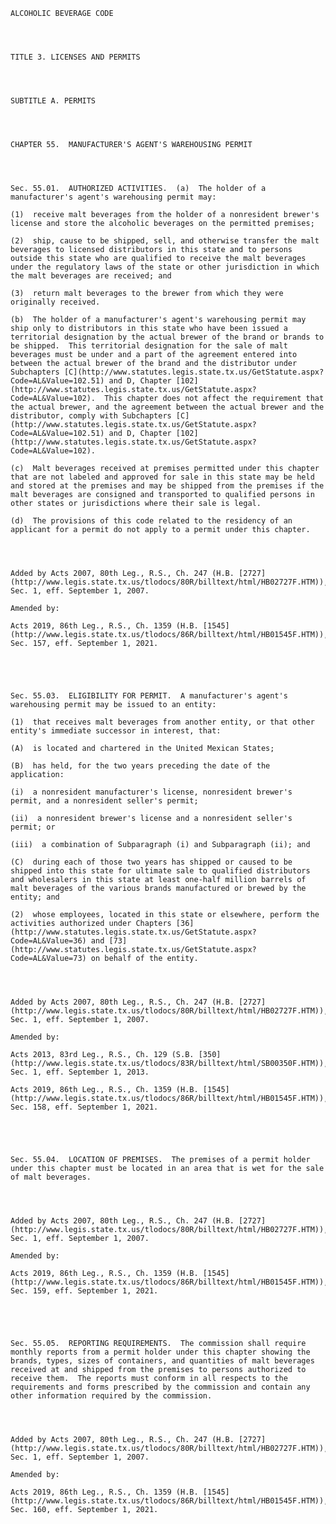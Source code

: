 ﻿
    
    
    	
    					
    
    
    ALCOHOLIC BEVERAGE CODE
    
      
    
    
    TITLE 3. LICENSES AND PERMITS
    
      
    
    
    SUBTITLE A. PERMITS
    
      
    
    
    CHAPTER 55.  MANUFACTURER'S AGENT'S WAREHOUSING PERMIT
    
      
    
    
    Sec. 55.01.  AUTHORIZED ACTIVITIES.  (a)  The holder of a manufacturer's agent's warehousing permit may:
    
    (1)  receive malt beverages from the holder of a nonresident brewer's license and store the alcoholic beverages on the permitted premises;
    
    (2)  ship, cause to be shipped, sell, and otherwise transfer the malt beverages to licensed distributors in this state and to persons outside this state who are qualified to receive the malt beverages under the regulatory laws of the state or other jurisdiction in which the malt beverages are received; and
    
    (3)  return malt beverages to the brewer from which they were originally received.
    
    (b)  The holder of a manufacturer's agent's warehousing permit may ship only to distributors in this state who have been issued a territorial designation by the actual brewer of the brand or brands to be shipped.  This territorial designation for the sale of malt beverages must be under and a part of the agreement entered into between the actual brewer of the brand and the distributor under Subchapters [C](http://www.statutes.legis.state.tx.us/GetStatute.aspx?Code=AL&Value=102.51) and D, Chapter [102](http://www.statutes.legis.state.tx.us/GetStatute.aspx?Code=AL&Value=102).  This chapter does not affect the requirement that the actual brewer, and the agreement between the actual brewer and the distributor, comply with Subchapters [C](http://www.statutes.legis.state.tx.us/GetStatute.aspx?Code=AL&Value=102.51) and D, Chapter [102](http://www.statutes.legis.state.tx.us/GetStatute.aspx?Code=AL&Value=102).
    
    (c)  Malt beverages received at premises permitted under this chapter that are not labeled and approved for sale in this state may be held and stored at the premises and may be shipped from the premises if the malt beverages are consigned and transported to qualified persons in other states or jurisdictions where their sale is legal.
    
    (d)  The provisions of this code related to the residency of an applicant for a permit do not apply to a permit under this chapter.
    
    
    
    
    Added by Acts 2007, 80th Leg., R.S., Ch. 247 (H.B. [2727](http://www.legis.state.tx.us/tlodocs/80R/billtext/html/HB02727F.HTM)), Sec. 1, eff. September 1, 2007.
    
    Amended by: 
    
    Acts 2019, 86th Leg., R.S., Ch. 1359 (H.B. [1545](http://www.legis.state.tx.us/tlodocs/86R/billtext/html/HB01545F.HTM)), Sec. 157, eff. September 1, 2021.
    
    
    
    
    
    Sec. 55.03.  ELIGIBILITY FOR PERMIT.  A manufacturer's agent's warehousing permit may be issued to an entity:
    
    (1)  that receives malt beverages from another entity, or that other entity's immediate successor in interest, that:
    
    (A)  is located and chartered in the United Mexican States;
    
    (B)  has held, for the two years preceding the date of the application:
    
    (i)  a nonresident manufacturer's license, nonresident brewer's permit, and a nonresident seller's permit;
    
    (ii)  a nonresident brewer's license and a nonresident seller's permit; or
    
    (iii)  a combination of Subparagraph (i) and Subparagraph (ii); and
    
    (C)  during each of those two years has shipped or caused to be shipped into this state for ultimate sale to qualified distributors and wholesalers in this state at least one-half million barrels of malt beverages of the various brands manufactured or brewed by the entity; and
    
    (2)  whose employees, located in this state or elsewhere, perform the activities authorized under Chapters [36](http://www.statutes.legis.state.tx.us/GetStatute.aspx?Code=AL&Value=36) and [73](http://www.statutes.legis.state.tx.us/GetStatute.aspx?Code=AL&Value=73) on behalf of the entity.
    
    
    
    
    Added by Acts 2007, 80th Leg., R.S., Ch. 247 (H.B. [2727](http://www.legis.state.tx.us/tlodocs/80R/billtext/html/HB02727F.HTM)), Sec. 1, eff. September 1, 2007.
    
    Amended by: 
    
    Acts 2013, 83rd Leg., R.S., Ch. 129 (S.B. [350](http://www.legis.state.tx.us/tlodocs/83R/billtext/html/SB00350F.HTM)), Sec. 1, eff. September 1, 2013.
    
    Acts 2019, 86th Leg., R.S., Ch. 1359 (H.B. [1545](http://www.legis.state.tx.us/tlodocs/86R/billtext/html/HB01545F.HTM)), Sec. 158, eff. September 1, 2021.
    
    
    
    
    
    Sec. 55.04.  LOCATION OF PREMISES.  The premises of a permit holder under this chapter must be located in an area that is wet for the sale of malt beverages.
    
    
    
    
    Added by Acts 2007, 80th Leg., R.S., Ch. 247 (H.B. [2727](http://www.legis.state.tx.us/tlodocs/80R/billtext/html/HB02727F.HTM)), Sec. 1, eff. September 1, 2007.
    
    Amended by: 
    
    Acts 2019, 86th Leg., R.S., Ch. 1359 (H.B. [1545](http://www.legis.state.tx.us/tlodocs/86R/billtext/html/HB01545F.HTM)), Sec. 159, eff. September 1, 2021.
    
    
    
    
    
    Sec. 55.05.  REPORTING REQUIREMENTS.  The commission shall require monthly reports from a permit holder under this chapter showing the brands, types, sizes of containers, and quantities of malt beverages received at and shipped from the premises to persons authorized to receive them.  The reports must conform in all respects to the requirements and forms prescribed by the commission and contain any other information required by the commission.
    
    
    
    
    Added by Acts 2007, 80th Leg., R.S., Ch. 247 (H.B. [2727](http://www.legis.state.tx.us/tlodocs/80R/billtext/html/HB02727F.HTM)), Sec. 1, eff. September 1, 2007.
    
    Amended by: 
    
    Acts 2019, 86th Leg., R.S., Ch. 1359 (H.B. [1545](http://www.legis.state.tx.us/tlodocs/86R/billtext/html/HB01545F.HTM)), Sec. 160, eff. September 1, 2021.
    
    
    
    
    				
